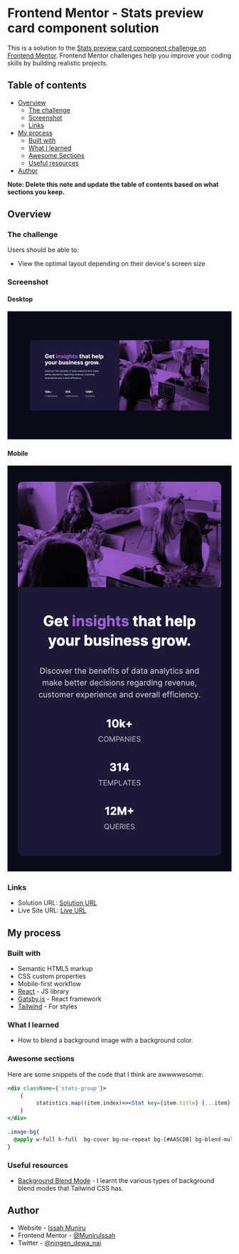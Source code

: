 # Frontend Mentor - Stats preview card component solution

This is a solution to the [Stats preview card component challenge on Frontend Mentor](https://www.frontendmentor.io/challenges/stats-preview-card-component-8JqbgoU62). Frontend Mentor challenges help you improve your coding skills by building realistic projects.

## Table of contents

- [Overview](#overview)
    - [The challenge](#the-challenge)
    - [Screenshot](#screenshot)
    - [Links](#links)
- [My process](#my-process)
    - [Built with](#built-with)
    - [What I learned](#what-i-learned)
    - [Awesome Sections](#awesome-sections)
    - [Useful resources](#useful-resources)
- [Author](#author)

**Note: Delete this note and update the table of contents based on what sections you keep.**

## Overview

### The challenge

Users should be able to:

- View the optimal layout depending on their device's screen size

### Screenshot
#### Desktop
![](./screenshot.png)
#### Mobile
![](./screenshot-mobile.png)

### Links

- Solution URL: [Solution URL](https://github.com/MuniruIssah/stats-preview-card)
- Live Site URL: [Live URL](https://stats-preview-card-git-main-muniruissah.vercel.app/)

## My process

### Built with

- Semantic HTML5 markup
- CSS custom properties
- Mobile-first workflow
- [React](https://reactjs.org/) - JS library
- [Gatsby.js](https://www.gatsbyjs.com/) - React framework
- [Tailwind](https://tailwindcss.com/) - For styles


### What I learned
- How to blend a background image with a background color.
### Awesome sections
Here are some snippets of the code that I think are awwwwesome:


```jsx
<div className={'stats-group'}>
    {
         statistics.map((item,index)=><Stat key={item.title} {...item} />)
    }
</div>
```
```css
.image-bg{
  @apply w-full h-full  bg-cover bg-no-repeat bg-[#AA5CDB] bg-blend-multiply flex-1 w-full h-full min-h-[26vh];
}
```



### Useful resources

- [Background Blend Mode](https://tailwindcss.com/docs/background-blend-mode) - I learnt the various types of background blend modes that Tailwind CSS has.


## Author

- Website - [Issah Muniru](https://muniruissah.github.io/muniru-issahs-portfolio/)
- Frontend Mentor - [@MuniruIssah](https://www.frontendmentor.io/profile/MuniruIssah)
- Twitter - [@ningen_dewa_nai](https://www.twitter.com/ningen_dewa_nai)
